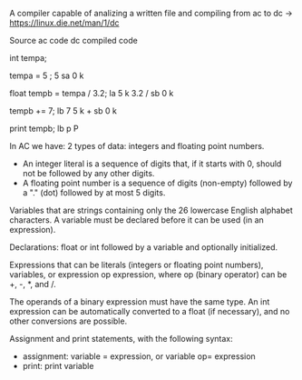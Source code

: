 A compiler capable of analizing a written file and compiling from ac to dc -> https://linux.die.net/man/1/dc

Source ac code                dc compiled code

int tempa;

tempa = 5 ;                   5 sa 0 k

float tempb = tempa / 3.2;    la 5 k 3.2 / sb 0 k

tempb += 7;                   lb 7 5 k + sb 0 k

print tempb;                  lb p P


In AC we have:
2 types of data: integers and floating point numbers. 
- An integer literal is a sequence of digits that, if it starts with 0, should not be followed by any other digits.
- A floating point number is a sequence of digits (non-empty) followed by a "." (dot) followed by at most 5 digits.

Variables that are strings containing only the 26 lowercase English alphabet characters.
A variable must be declared before it can be used (in an expression).

Declarations: float or int followed by a variable and optionally initialized.

Expressions that can be literals (integers or floating point numbers), variables, or expression op expression, where op (binary operator) can be +, -, *, and /.

The operands of a binary expression must have the same type.
An int expression can be automatically converted to a float (if necessary), and no other conversions are possible.

Assignment and print statements, with the following syntax:
- assignment: variable = expression, or variable op= expression
- print: print variable
